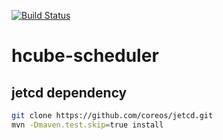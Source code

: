 [![Build Status](https://api.travis-ci.org/hcube-dev/hcube-scheduler.svg?branch=master)](https://travis-ci.org/hcube-dev/hcube-scheduler)

# hcube-scheduler

## jetcd dependency
```sh
git clone https://github.com/coreos/jetcd.git
mvn -Dmaven.test.skip=true install
```



